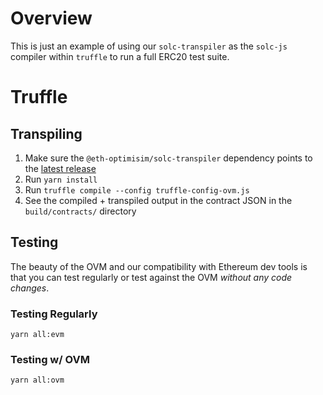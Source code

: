 # Overview
This is just an example of using our `solc-transpiler` as the `solc-js` compiler within `truffle` to run a full ERC20 test suite.

# Truffle
## Transpiling
1. Make sure the `@eth-optimisim/solc-transpiler` dependency points to the [latest release](https://www.npmjs.com/package/@eth-optimism/solc-transpiler)
2. Run `yarn install`
3. Run `truffle compile --config truffle-config-ovm.js`
4. See the compiled + transpiled output in the contract JSON in the `build/contracts/` directory

## Testing
The beauty of the OVM and our compatibility with Ethereum dev tools is that you can test regularly or test against the OVM _without any code changes_. 

### Testing Regularly
`yarn all:evm`

### Testing w/ OVM
`yarn all:ovm`

